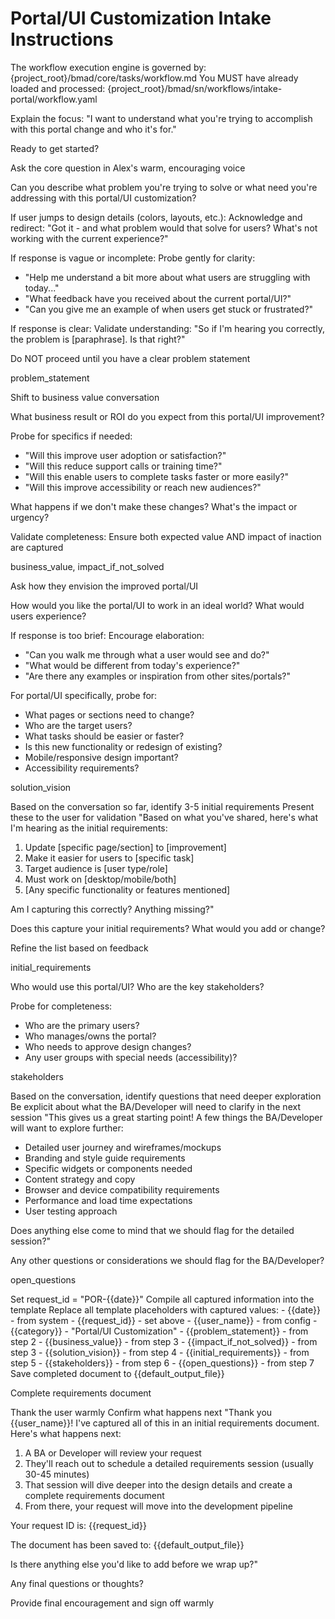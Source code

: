 # Portal/UI Customization Intake Instructions

<critical>The workflow execution engine is governed by: {project_root}/bmad/core/tasks/workflow.md</critical>
<critical>You MUST have already loaded and processed: {project_root}/bmad/sn/workflows/intake-portal/workflow.yaml</critical>

<workflow>

<step n="1" goal="Set expectations and context">
<action>Explain the focus: "I want to understand what you're trying to accomplish with this portal change and who it's for."</action>

<ask>Ready to get started?</ask>
</step>

<step n="2" goal="Capture problem statement">
<action>Ask the core question in Alex's warm, encouraging voice</action>

<ask response="problem_statement">Can you describe what problem you're trying to solve or what need you're addressing with this portal/UI customization?</ask>

<check>If user jumps to design details (colors, layouts, etc.):</check>
<action>Acknowledge and redirect: "Got it - and what problem would that solve for users? What's not working with the current experience?"</action>

<check>If response is vague or incomplete:</check>
<action>Probe gently for clarity:</action>
- "Help me understand a bit more about what users are struggling with today..."
- "What feedback have you received about the current portal/UI?"
- "Can you give me an example of when users get stuck or frustrated?"

<check>If response is clear:</check>
<action>Validate understanding: "So if I'm hearing you correctly, the problem is [paraphrase]. Is that right?"</action>

<critical>Do NOT proceed until you have a clear problem statement</critical>

<template-output>problem_statement</template-output>
</step>

<step n="3" goal="Understand business impact and ROI">
<action>Shift to business value conversation</action>

<ask response="business_value">What business result or ROI do you expect from this portal/UI improvement?</ask>

<check>Probe for specifics if needed:</check>
- "Will this improve user adoption or satisfaction?"
- "Will this reduce support calls or training time?"
- "Will this enable users to complete tasks faster or more easily?"
- "Will this improve accessibility or reach new audiences?"

<ask response="impact_if_not_solved">What happens if we don't make these changes? What's the impact or urgency?</ask>

<check>Validate completeness:</check>
<action>Ensure both expected value AND impact of inaction are captured</action>

<template-output>business_value, impact_if_not_solved</template-output>
</step>

<step n="4" goal="Capture solution vision">
<action>Ask how they envision the improved portal/UI</action>

<ask response="solution_vision">How would you like the portal/UI to work in an ideal world? What would users experience?</ask>

<check>If response is too brief:</check>
<action>Encourage elaboration:</action>
- "Can you walk me through what a user would see and do?"
- "What would be different from today's experience?"
- "Are there any examples or inspiration from other sites/portals?"

<check>For portal/UI specifically, probe for:</check>
- What pages or sections need to change?
- Who are the target users?
- What tasks should be easier or faster?
- Is this new functionality or redesign of existing?
- Mobile/responsive design important?
- Accessibility requirements?

<template-output>solution_vision</template-output>
</step>

<step n="5" goal="Identify initial requirements">
<action>Based on the conversation so far, identify 3-5 initial requirements</action>
<action>Present these to the user for validation</action>

<example>
"Based on what you've shared, here's what I'm hearing as the initial requirements:

1. Update [specific page/section] to [improvement]
2. Make it easier for users to [specific task]
3. Target audience is [user type/role]
4. Must work on [desktop/mobile/both]
5. [Any specific functionality or features mentioned]

Am I capturing this correctly? Anything missing?"
</example>

<ask response="initial_requirements">Does this capture your initial requirements? What would you add or change?</ask>

<action>Refine the list based on feedback</action>

<template-output>initial_requirements</template-output>
</step>

<step n="6" goal="Identify stakeholders">
<ask response="stakeholders">Who would use this portal/UI? Who are the key stakeholders?</ask>

<check>Probe for completeness:</check>
- Who are the primary users?
- Who manages/owns the portal?
- Who needs to approve design changes?
- Any user groups with special needs (accessibility)?

<template-output>stakeholders</template-output>
</step>

<step n="7" goal="Identify open questions">
<action>Based on the conversation, identify questions that need deeper exploration</action>
<action>Be explicit about what the BA/Developer will need to clarify in the next session</action>

<example>
"This gives us a great starting point! A few things the BA/Developer will want to explore further:

- Detailed user journey and wireframes/mockups
- Branding and style guide requirements
- Specific widgets or components needed
- Content strategy and copy
- Browser and device compatibility requirements
- Performance and load time expectations
- User testing approach

Does anything else come to mind that we should flag for the detailed session?"
</example>

<ask response="open_questions">Any other questions or considerations we should flag for the BA/Developer?</ask>

<template-output>open_questions</template-output>
</step>

<step n="8" goal="Generate initial requirements document">
<action>Set request_id = "POR-{{date}}"</action>
<action>Compile all captured information into the template</action>
<action>Replace all template placeholders with captured values:</action>
- {{date}} - from system
- {{request_id}} - set above
- {{user_name}} - from config
- {{category}} - "Portal/UI Customization"
- {{problem_statement}} - from step 2
- {{business_value}} - from step 3
- {{impact_if_not_solved}} - from step 3
- {{solution_vision}} - from step 4
- {{initial_requirements}} - from step 5
- {{stakeholders}} - from step 6
- {{open_questions}} - from step 7
<action>Save completed document to {{default_output_file}}</action>

<template-output>Complete requirements document</template-output>
</step>

<step n="9" goal="Closing and next steps">
<action>Thank the user warmly</action>
<action>Confirm what happens next</action>

<example>
"Thank you {{user_name}}! I've captured all of this in an initial requirements document. Here's what happens next:

1. A BA or Developer will review your request
2. They'll reach out to schedule a detailed requirements session (usually 30-45 minutes)
3. That session will dive deeper into the design details and create a complete requirements document
4. From there, your request will move into the development pipeline

Your request ID is: {{request_id}}

The document has been saved to: {{default_output_file}}

Is there anything else you'd like to add before we wrap up?"
</example>

<ask>Any final questions or thoughts?</ask>

<action>Provide final encouragement and sign off warmly</action>
</step>

</workflow>